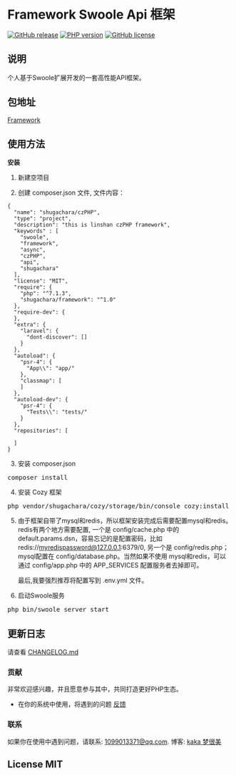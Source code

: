 # Framework Swoole Api 框架

[![GitHub release](https://img.shields.io/github/release/shugachara/framework.svg)](https://github.com/shugachara/czPHP/releases)
[![PHP version](https://img.shields.io/badge/php-%3E%207-orange.svg)](https://github.com/php/php-src)
[![GitHub license](https://img.shields.io/badge/license-MIT-blue.svg)](#LICENSE)

## 说明

个人基于Swoole扩展开发的一套高性能API框架。

## 包地址

[Framework](https://packagist.org/packages/shugachara/framework)

## 使用方法

**安装**

1. 新建空项目

2. 创建 composer.json 文件, 文件内容：
```
{
  "name": "shugachara/czPHP",
  "type": "project",
  "description": "this is linshan czPHP framework",
  "keywords" : [
    "swoole",
    "framework",
    "async",
    "czPHP",
    "api",
    "shugachara"
  ],
  "license": "MIT",
  "require": {
    "php": "^7.1.3",
    "shugachara/framework": "^1.0"
  },
  "require-dev": {
  },
  "extra": {
    "laravel": {
      "dont-discover": []
    }
  },
  "autoload": {
    "psr-4": {
      "App\\": "app/"
    },
    "classmap": [
    ]
  },
  "autoload-dev": {
    "psr-4": {
      "Tests\\": "tests/"
    }
  },
  "repositories": [

  ]
}
```

3. 安装 composer.json
<pre>composer install</pre>

4. 安装 Cozy 框架
<pre>php vendor/shugachara/cozy/storage/bin/console cozy:install</pre>

5. 由于框架自带了mysql和redis，所以框架安装完成后需要配置mysql和redis。redis有两个地方需要配置,
   一个是 config/cache.php 中的 default.params.dsn，容易忘记的是配置密码，比如 redis://myredispassword@127.0.0.1:6379/0,
   另一个是 config/redis.php；mysql配置在 config/database.php。当然如果不使用 mysql和redis，可以通过 config/app.php 中的
   APP_SERVICES 配置服务者去掉即可。
   
   最后,我要强烈推荐将配置写到 .env.yml 文件。
 
6. 启动Swoole服务
<pre>php bin/swoole_server start</pre>


## 更新日志

请查看 [CHANGELOG.md](CHANGELOG.md)

### 贡献

非常欢迎感兴趣，并且愿意参与其中，共同打造更好PHP生态。

* 在你的系统中使用，将遇到的问题 [反馈](https://github.com/shugachara/czPHP/issues)

### 联系

如果你在使用中遇到问题，请联系: [1099013371@qq.com](mailto:1099013371@qq.com). 博客: [kaka 梦很美](http://www.ls331.com)

## License MIT
